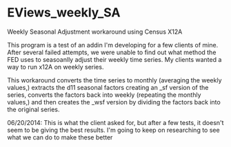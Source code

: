 EViews_weekly_SA
================

Weekly Seasonal Adjustment workaround using Census X12A

This program is a test of an addin I'm developing for a few clients of mine. After several failed attempts, we were unable to find out what method the FED uses to seasoanlly adjust their weekly time series. My clients wanted a way to run x12A on weekly series.

This workaround converts the time series to monthly (averaging the weekly values,) extracts the d11 seasonal factors creating an _sf version of the series, converts the factors back into weekly (repeating the monthly values,) and then creates the _wsf version by dividing the factors back into the original series.

06/20/2014: This is what the client asked for, but after a few tests, it doesn't seem to be giving the best results. I'm going to keep on researching to see what we can do to make these better
